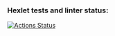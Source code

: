 ### Hexlet tests and linter status:
[![Actions Status](https://github.com/Boris-Kost/frontend-project-46/actions/workflows/hexlet-check.yml/badge.svg)](https://github.com/Boris-Kost/frontend-project-46/actions)